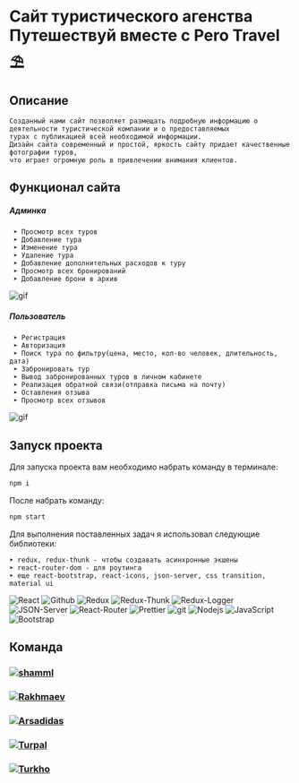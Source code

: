 # Сайт туристического агенства <br> Путешествуй вместе с Pero Travel ⛱

## Описание

```
Созданный нами сайт позволяет размещать подробную информацию о деятельности туристической компании и о предоставляемых 
турах с публикацией всей необходимой информации.
Дизайн сайта современный и простой, яркость сайту придает качественные фотографии туров, 
что играет огромную роль в привлечении внимания клиентов.
```


## Функционал сайта

##### Админка

```
 ➤ Просмотр всех туров
 ➤ Добавление тура
 ➤ Изменение тура
 ➤ Удаление тура
 ➤ Добавление дополнительных расходов к туру
 ➤ Просмотр всех бронирований
 ➤ Добавление брони в архив
```

![gif](https://github.com/shamml/Pero-Travel-Frontend/blob/main/Admin.gif)

##### Пользователь

```
 ➤ Регистрация
 ➤ Авторизация
 ➤ Поиск тура по фильтру(цена, место, кол-во человек, длительность, дата)
 ➤ Забронировать тур
 ➤ Вывод забронированных туров в личном кабинете
 ➤ Реализация обратной связи(отправка письма на почту)
 ➤ Оставления отзыва
 ➤ Просмотр всех отзывов
```

![gif](https://github.com/shamml/Pero-Travel-Frontend/blob/main/User.gif)

## Запуск проекта

Для запуска проекта вам необходимо набрать команду в терминале:

```javascript
npm i
```

После набрать команду:

```javascript
npm start
```

Для выполнения поставленных задач я использовал следующие библиотеки:

```
➤ redux, redux-thunk - чтобы создавать асинхронные экшены
➤ react-router-dom - для роутинга
➤ еще react-bootstrap, react-icons, json-server, css transition, material ui
```

<p>
  <img alt="React" src="https://img.shields.io/badge/-React-45b8d8?style=for-the-badge&logo=react&logoColor=white" />
  <img alt="Github" src="https://img.shields.io/badge/-Github-black?style=for-the-badge&logo=github&logoColor=white" />
  <img alt="Redux" src="https://img.shields.io/badge/-Redux-430098?style=for-the-badge&logo=redux&logoColor=white" />
  <img alt="Redux-Thunk" src="https://img.shields.io/badge/-Redux_Thunk-white?style=for-the-badge&logo=Redux&logoColor=430098" />
  <img alt="Redux-Logger" src="https://img.shields.io/badge/-Redux_Logger-430098?style=for-the-badge&logo=Redux&logoColor=white" />
  <img alt="JSON-Server" src="https://img.shields.io/badge/-JSON_Server-white?style=for-the-badge&logo=JSON&logoColor=black" />
  <img alt="React-Router" src="https://img.shields.io/badge/-React_Router-black?style=for-the-badge&logo=react-router&logoColor=orange" />
  <img alt="Prettier" src="https://img.shields.io/badge/-Prettier-grey?style=for-the-badge&logo=Prettier&logoColor=orange" />
  <img alt="git" src="https://img.shields.io/badge/-Git-F05032?style=for-the-badge&logo=git&logoColor=white" />
  <img alt="Nodejs" src="https://img.shields.io/badge/-Nodejs-43853d?style=for-the-badge&logo=Node.js&logoColor=white" />
  <img alt="JavaScript" src="https://img.shields.io/badge/-JavaScript-yellow?style=for-the-badge&logo=JavaScript&logoColor=white" />
  <img alt="Bootstrap" src="https://img.shields.io/badge/-Bootstrap-430098?style=for-the-badge&logo=bootstrap&logoColor=white" />
</p>


## Команда 
<h3>
  <a href="https://github.com/shamml">
    <img alt="shamml" src="https://img.shields.io/badge/-Shamil_Gachaev-black?style=for-the-badge&logo=github&logoColor=white" />
  </a>
</h3>

<h3>
  <a href="https://github.com/disspatchh">
    <img alt="Rakhmaev" src="https://img.shields.io/badge/-Mark_Rakhmaev-black?style=for-the-badge&logo=github&logoColor=white" />
  </a>
</h3>

<h3>
  <a href="https://github.com/Arsadidas">
    <img alt="Arsadidas" src="https://img.shields.io/badge/-Akbulat_Akhmadov-black?style=for-the-badge&logo=github&logoColor=white" />
  </a>
</h3>

<h3>
  <a href="https://github.com/a1one1">
    <img alt="Turpal" src="https://img.shields.io/badge/-Turpal_Gataev-black?style=for-the-badge&logo=github&logoColor=white" />
  </a>
</h3>
<h3>
  <a href="https://github.com/zarksas">
    <img alt="Turkho" src="https://img.shields.io/badge/-Turkho-black?style=for-the-badge&logo=github&logoColor=white" />
  </a>
</h3>

